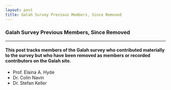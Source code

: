 ```yaml
---
layout: post
title: Galah Survey Previous Members, Since Removed
---
```

### Galah Survey Previous Members, Since Removed

----------------
#### This post tracks members of the Galah survey who contributed materially to the survey but who have been removed as members or recorded contributors on the Galah site.

* Prof. Elaina A. Hyde
* Dr. Colin Navin
* Dr. Stefan Keller
